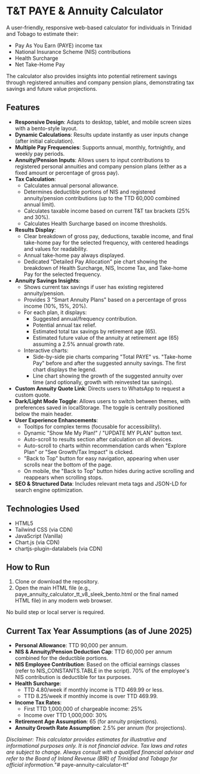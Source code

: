 # **T\&T PAYE & Annuity Calculator**

A user-friendly, responsive web-based calculator for individuals in Trinidad and Tobago to estimate their:

* Pay As You Earn (PAYE) income tax  
* National Insurance Scheme (NIS) contributions  
* Health Surcharge  
* Net Take-Home Pay

The calculator also provides insights into potential retirement savings through registered annuities and company pension plans, demonstrating tax savings and future value projections.

## **Features**

* **Responsive Design**: Adapts to desktop, tablet, and mobile screen sizes with a bento-style layout.  
* **Dynamic Calculations**: Results update instantly as user inputs change (after initial calculation).  
* **Multiple Pay Frequencies**: Supports annual, monthly, fortnightly, and weekly pay periods.  
* **Annuity/Pension Inputs**: Allows users to input contributions to registered personal annuities and company pension plans (either as a fixed amount or percentage of gross pay).  
* **Tax Calculation**:  
  * Calculates annual personal allowance.  
  * Determines deductible portions of NIS and registered annuity/pension contributions (up to the TTD 60,000 combined annual limit).  
  * Calculates taxable income based on current T\&T tax brackets (25% and 30%).  
  * Calculates Health Surcharge based on income thresholds.  
* **Results Display**:  
  * Clear breakdown of gross pay, deductions, taxable income, and final take-home pay for the selected frequency, with centered headings and values for readability.  
  * Annual take-home pay always displayed.  
  * Dedicated "Detailed Pay Allocation" pie chart showing the breakdown of Health Surcharge, NIS, Income Tax, and Take-home Pay for the selected frequency.  
* **Annuity Savings Insights**:  
  * Shows current tax savings if user has existing registered annuity/pension.  
  * Provides 3 "Smart Annuity Plans" based on a percentage of gross income (10%, 15%, 20%).  
  * For each plan, it displays:  
    * Suggested annual/frequency contribution.  
    * Potential annual tax relief.  
    * Estimated total tax savings by retirement age (65).  
    * Estimated future value of the annuity at retirement age (65) assuming a 2.5% annual growth rate.  
  * Interactive charts:  
    * Side-by-side pie charts comparing "Total PAYE" vs. "Take-home Pay" before and after the suggested annuity savings. The first chart displays the legend.  
    * Line chart showing the growth of the suggested annuity over time (and optionally, growth with reinvested tax savings).  
* **Custom Annuity Quote Link**: Directs users to WhatsApp to request a custom quote.  
* **Dark/Light Mode Toggle**: Allows users to switch between themes, with preferences saved in localStorage. The toggle is centrally positioned below the main header.  
* **User Experience Enhancements**:  
  * Tooltips for complex terms (focusable for accessibility).  
  * Dynamic "Show Me My Plan\!" / "UPDATE MY PLAN" button text.  
  * Auto-scroll to results section after calculation on all devices.  
  * Auto-scroll to charts within recommendation cards when "Explore Plan" or "See Growth/Tax Impact" is clicked.  
  * "Back to Top" button for easy navigation, appearing when user scrolls near the bottom of the page.  
  * On mobile, the "Back to Top" button hides during active scrolling and reappears when scrolling stops.  
* **SEO & Structured Data**: Includes relevant meta tags and JSON-LD for search engine optimization.

## **Technologies Used**

* HTML5  
* Tailwind CSS (via CDN)  
* JavaScript (Vanilla)  
* Chart.js (via CDN)  
* chartjs-plugin-datalabels (via CDN)

## **How to Run**

1. Clone or download the repository.  
2. Open the main HTML file (e.g., paye\_annuity\_calculator\_tt\_v8\_sleek\_bento.html or the final named HTML file) in any modern web browser.

No build step or local server is required.

## **Current Tax Year Assumptions (as of June 2025\)**

* **Personal Allowance**: TTD 90,000 per annum.  
* **NIS & Annuity/Pension Deduction Cap**: TTD 60,000 per annum combined for the deductible portions.  
* **NIS Employee Contribution**: Based on the official earnings classes (refer to NIS\_CONSTANTS.TABLE in the script). 70% of the employee's NIS contribution is deductible for tax purposes.  
* **Health Surcharge**:  
  * TTD 4.80/week if monthly income is TTD 469.99 or less.  
  * TTD 8.25/week if monthly income is over TTD 469.99.  
* **Income Tax Rates**:  
  * First TTD 1,000,000 of chargeable income: 25%  
  * Income over TTD 1,000,000: 30%  
* **Retirement Age Assumption**: 65 (for annuity projections).  
* **Annuity Growth Rate Assumption**: 2.5% per annum (for projections).

*Disclaimer: This calculator provides estimates for illustrative and informational purposes only. It is not financial advice. Tax laws and rates are subject to change. Always consult with a qualified financial advisor and refer to the Board of Inland Revenue (BIR) of Trinidad and Tobago for official information.*"# paye-annuity-calculator-tt" 

